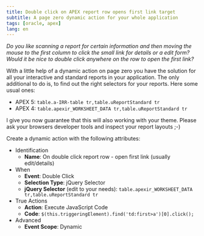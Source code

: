 ```yaml
---
title: Double click on APEX report row opens first link target
subtitle: A page zero dynamic action for your whole application
tags: [oracle, apex]
lang: en
---
```


_Do you like scanning a report for certain information and then moving the mouse to the first column to click the small link for details or a edit form? Would it be nice to double click anywhere on the row to open the first link?_

With a little help of a dynamic action on page zero you have the solution for all your interactive and standard reports in your application. The only additional to do is, to find out the right selectors for your reports. Here some usual ones:

- APEX 5: `table.a-IRR-table tr,table.uReportStandard tr`
- APEX 4: `table.apexir_WORKSHEET_DATA tr,table.uReportStandard tr`

I give you now guarantee that this will also working with your theme. Please ask your browsers developer tools and inspect your report layouts ;-)

Create a dynamic action with the following attributes:

- Identification
  - **Name**: On double click report row - open first link (usually edit/details)
- When
  - **Event**: Double Click
  - **Selection Type**: jQuery Selector
  - **jQuery Selector** (edit to your needs): `table.apexir_WORKSHEET_DATA tr,table.uReportStandard tr`
- True Actions
  - **Action**: Execute JavaScript Code
  - **Code**: `$(this.triggeringElement).find('td:first>a')[0].click();`
- Advanced
  - **Event Scope**: Dynamic

